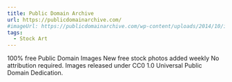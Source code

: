 ```yaml
---
title: Public Domain Archive
url: https://publicdomainarchive.com/
#imageUrl: https://publicdomainarchive.com/wp-content/uploads/2014/10/instagram_dark.png
tags:
  - Stock Art
---
```


100% free Public Domain Images New free stock photos added weekly No attribution required. Images released under CC0 1.0 Universal Public Domain Dedication.
